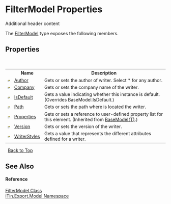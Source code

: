 # FilterModel Properties
Additional header content 

The <a href="T_iTin_Export_Model_FilterModel">FilterModel</a> type exposes the following members.


## Properties
&nbsp;<table><tr><th></th><th>Name</th><th>Description</th></tr><tr><td>![Public property](media/pubproperty.gif "Public property")</td><td><a href="P_iTin_Export_Model_FilterModel_Author">Author</a></td><td>
Gets or sets the author of writer. Select * for any author.</td></tr><tr><td>![Public property](media/pubproperty.gif "Public property")</td><td><a href="P_iTin_Export_Model_FilterModel_Company">Company</a></td><td>
Gets or sets the company name of the writer.</td></tr><tr><td>![Public property](media/pubproperty.gif "Public property")</td><td><a href="P_iTin_Export_Model_FilterModel_IsDefault">IsDefault</a></td><td>
Gets a value indicating whether this instance is default.
 (Overrides BaseModel.IsDefault.)</td></tr><tr><td>![Public property](media/pubproperty.gif "Public property")</td><td><a href="P_iTin_Export_Model_FilterModel_Path">Path</a></td><td>
Gets or sets the path where is located the writer.</td></tr><tr><td>![Public property](media/pubproperty.gif "Public property")</td><td><a href="P_iTin_Export_Model_BaseModel_1_Properties">Properties</a></td><td>
Gets or sets a reference to user-defined property list for this element.
 (Inherited from <a href="T_iTin_Export_Model_BaseModel_1">BaseModel(T)</a>.)</td></tr><tr><td>![Public property](media/pubproperty.gif "Public property")</td><td><a href="P_iTin_Export_Model_FilterModel_Version">Version</a></td><td>
Gets or sets the version of the writer.</td></tr><tr><td>![Public property](media/pubproperty.gif "Public property")</td><td><a href="P_iTin_Export_Model_FilterModel_WriterStyles">WriterStyles</a></td><td>
Gets a value that represents the different attributes defined for a writer.</td></tr></table>&nbsp;
<a href="#filtermodel-properties">Back to Top</a>

## See Also


#### Reference
<a href="T_iTin_Export_Model_FilterModel">FilterModel Class</a><br /><a href="N_iTin_Export_Model">iTin.Export.Model Namespace</a><br />